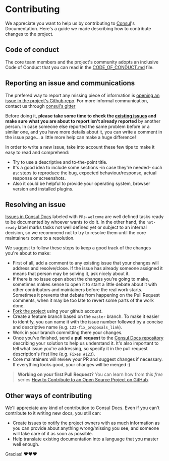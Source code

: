 # Contributing

We appreciate you want to help us by contributing to [Consul](https://github.com/consul/consul)'s Documentation. Here's a guide we made describing how to contribute changes to the project.

## Code of conduct

The core team members and the project's community adopts an inclusive Code of Conduct that you can read in the [CODE_OF_CONDUCT.md](CODE_OF_CONDUCT.md) file.

## Reporting an issue and communications

The prefered way to report any missing piece of information is [opening an issue in the project's Github repo](https://github.com/consul/docs/issues/new). For more informal communication, contact us through [consul's gitter](https://gitter.im/consul/consul)

Before doing it, **please take some time to check the [existing issues](https://github.com/consul/docs/issues) and make sure what you are about to report isn't already reported** by another person. In case someone else reported the same problem before or a similar one, and you have more details about it, you can write a comment in the issue page... a little more help can make a huge difference!

In order to write a new issue, take into account these few tips to make it easy to read and comprehend:

- Try to use a descriptive and to-the-point title.
- It's a good idea to include some sections -in case they're needed- such as: steps to reproduce the bug, expected behaviour/response, actual response or screenshots.
- Also it could be helpful to provide your operating system, browser version and installed plugins.

## Resolving an issue

[Issues in Consul Docs](https://github.com/consul/docs/issues) labeled with `PRs-welcome` are well defined tasks ready to be documented by whoever wants to do it. In the other hand, the `not-ready` label marks tasks not well defined yet or subject to an internal decision, so we recommend not to try to resolve them until the core maintainers come to a resolution.

We suggest to follow these steps to keep a good track of the changes you're about to make:

- First of all, add a comment to any existing issue that your changes will address and resolve/close. If the issue has already someone assigned it means that person may be solving it, ask nicely about it.
- If there is no issue open about the changes you're going to make, sometimes makes sense to open it to start a little debate about it with other contributors and maintainers before the real work starts. Sometimes it prevents that debate from happening on the Pull Request comments, when it may be too late to revert some parts of the work done.
- [Fork the project](https://help.github.com/articles/fork-a-repo/) using your github account.
- Create a feature branch based on the `master` branch. To make it easier to identify, you can name it with the issue number followed by a concise and descriptive name (e.g. `123-fix_proposals_link`).
- Work in your branch committing there your changes.
- Once you've finished, send a **pull request** to the [Consul Docs repository](https://github.com/consul/docs/) describing your solution to help us understand it. It's also important to tell what issue you're addressing, so specify it in the pull request description's first line (e.g. `Fixes #123`).
- Core maintainers will review your PR and suggest changes if necessary. If everything looks good, your changes will be merged :)

> **Working on your first Pull Request?** You can learn how from this *free* series [How to Contribute to an Open Source Project on GitHub](https://egghead.io/series/how-to-contribute-to-an-open-source-project-on-github).

## Other ways of contributing

We'll appreciate any kind of contribution to Consul Docs. Even if you can't contribute to it writing new docs, you still can:

- Create issues to notify the project owners with as much information as you can provide about anything wrong/missing you see, and someone will take care of it as soon as possible.
- Help translate existing documentation into a language that you master well enough.

Gracias! ❤️❤️❤️
